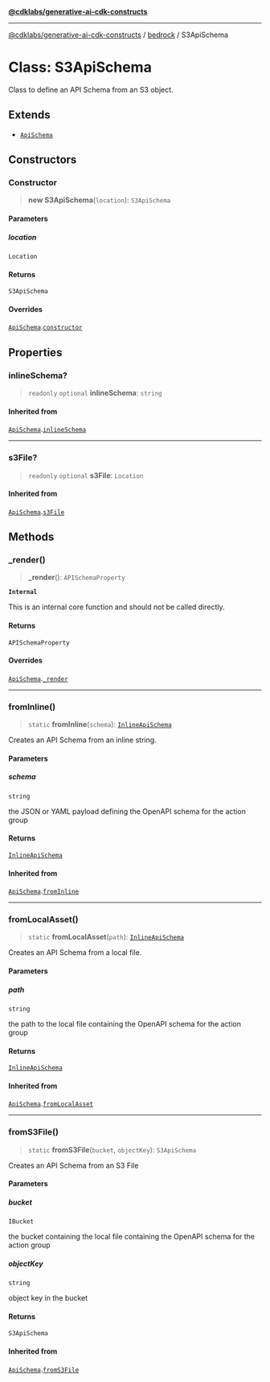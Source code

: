 [**@cdklabs/generative-ai-cdk-constructs**](../../../../README.md)

***

[@cdklabs/generative-ai-cdk-constructs](../../../../README.md) / [bedrock](../README.md) / S3ApiSchema

# Class: S3ApiSchema

Class to define an API Schema from an S3 object.

## Extends

- [`ApiSchema`](ApiSchema.md)

## Constructors

### Constructor

> **new S3ApiSchema**(`location`): `S3ApiSchema`

#### Parameters

##### location

`Location`

#### Returns

`S3ApiSchema`

#### Overrides

[`ApiSchema`](ApiSchema.md).[`constructor`](ApiSchema.md#constructor)

## Properties

### inlineSchema?

> `readonly` `optional` **inlineSchema**: `string`

#### Inherited from

[`ApiSchema`](ApiSchema.md).[`inlineSchema`](ApiSchema.md#inlineschema)

***

### s3File?

> `readonly` `optional` **s3File**: `Location`

#### Inherited from

[`ApiSchema`](ApiSchema.md).[`s3File`](ApiSchema.md#s3file)

## Methods

### \_render()

> **\_render**(): `APISchemaProperty`

**`Internal`**

This is an internal core function and should not be called directly.

#### Returns

`APISchemaProperty`

#### Overrides

[`ApiSchema`](ApiSchema.md).[`_render`](ApiSchema.md#_render)

***

### fromInline()

> `static` **fromInline**(`schema`): [`InlineApiSchema`](InlineApiSchema.md)

Creates an API Schema from an inline string.

#### Parameters

##### schema

`string`

the JSON or YAML payload defining the OpenAPI schema for the action group

#### Returns

[`InlineApiSchema`](InlineApiSchema.md)

#### Inherited from

[`ApiSchema`](ApiSchema.md).[`fromInline`](ApiSchema.md#frominline)

***

### fromLocalAsset()

> `static` **fromLocalAsset**(`path`): [`InlineApiSchema`](InlineApiSchema.md)

Creates an API Schema from a local file.

#### Parameters

##### path

`string`

the path to the local file containing the OpenAPI schema for the action group

#### Returns

[`InlineApiSchema`](InlineApiSchema.md)

#### Inherited from

[`ApiSchema`](ApiSchema.md).[`fromLocalAsset`](ApiSchema.md#fromlocalasset)

***

### fromS3File()

> `static` **fromS3File**(`bucket`, `objectKey`): `S3ApiSchema`

Creates an API Schema from an S3 File

#### Parameters

##### bucket

`IBucket`

the bucket containing the local file containing the OpenAPI schema for the action group

##### objectKey

`string`

object key in the bucket

#### Returns

`S3ApiSchema`

#### Inherited from

[`ApiSchema`](ApiSchema.md).[`fromS3File`](ApiSchema.md#froms3file)
